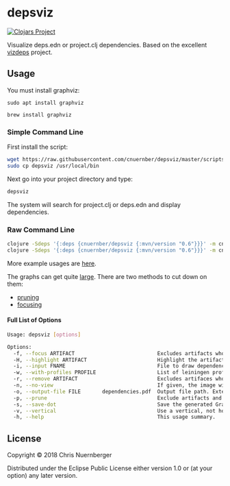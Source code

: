 # depsviz

[![Clojars Project](https://img.shields.io/clojars/v/cnuernber/depsviz.svg)](https://clojars.org/cnuernber/depsviz)

Visualize deps.edn or project.clj dependencies.  Based on the excellent [vizdeps](https://github.com/clj-commons/vizdeps/) project.


## Usage


You must install graphviz:

```
sudo apt install graphviz
```

```
brew install graphviz
```


### Simple Command Line

First install the script:

```bash
wget https://raw.githubusercontent.com/cnuernber/depsviz/master/scripts/depsviz && \
sudo cp depsviz /usr/local/bin
```

Next go into your project directory and type:
```bash
depsviz
```

The system will search for project.clj or deps.edn and display dependencies.


### Raw Command Line

```bash
clojure -Sdeps '{:deps {cnuernber/depsviz {:mvn/version "0.6"}}}' -m cnuernber.depsviz -i test/data/deps.edn
clojure -Sdeps '{:deps {cnuernber/depsviz {:mvn/version "0.6"}}}' -m cnuernber.depsviz -i test/data/project.clj
```

More example usages are [here](scripts/build-docs.sh).

The graphs can get quite [large](docs/full-example.pdf).  There are two methods to cut down on them:

* [pruning](docs/prune-example.pdf)
* [focusing](docs/focus-example.pdf)


#### Full List of Options
```bash
Usage: depsviz [options]

Options:
  -f, --focus ARTIFACT                           Excludes artifacts whose names do not match a supplied value. Repeatable.
  -H, --highlight ARTIFACT                       Highlight the artifact, and any dependencies to it, in blue. Repeatable.
  -i, --input FNAME                              File to draw dependencies from. Defaults to (first-that-exists ["deps.edn" "project.clj"]).
  -w, --with-profiles PROFILE                    List of leiningen profiles (defaults to user).  Additive only.  Repeatable.
  -r, --remove ARTIFACT                          Excludes artifaces whose names match supplied value (defaults to org.clojure). Repeatable.
  -n, --no-view                                  If given, the image will not be opened after creation.
  -o, --output-file FILE       dependencies.pdf  Output file path. Extension chooses format: pdf or png.
  -p, --prune                                    Exclude artifacts and dependencies that do not involve version conflicts.
  -s, --save-dot                                 Save the generated GraphViz DOT file well as the output file.
  -v, --vertical                                 Use a vertical, not horizontal, layout.
  -h, --help                                     This usage summary.
```

## License

Copyright © 2018 Chris Nuernberger

Distributed under the Eclipse Public License either version 1.0 or (at
your option) any later version.
